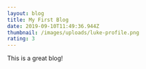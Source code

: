 ```yaml
---
layout: blog
title: My First Blog
date: 2019-09-10T11:49:36.944Z
thumbnail: /images/uploads/luke-profile.png
rating: 3
---
```

This is a great blog!
